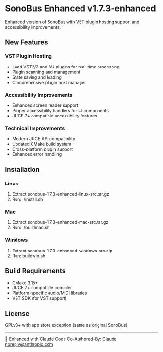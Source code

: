 # SonoBus Enhanced v1.7.3-enhanced

Enhanced version of SonoBus with VST plugin hosting support and accessibility improvements.

## New Features

### VST Plugin Hosting
- Load VST2/3 and AU plugins for real-time processing
- Plugin scanning and management
- State saving and loading
- Comprehensive plugin host manager

### Accessibility Improvements  
- Enhanced screen reader support
- Proper accessibility handlers for UI components
- JUCE 7+ compatible accessibility features

### Technical Improvements
- Modern JUCE API compatibility
- Updated CMake build system
- Cross-platform plugin support
- Enhanced error handling

## Installation

### Linux
1. Extract sonobus-1.7.3-enhanced-linux-src.tar.gz
2. Run: ./install.sh

### Mac
1. Extract sonobus-1.7.3-enhanced-mac-src.tar.gz
2. Run: ./buildmac.sh

### Windows  
1. Extract sonobus-1.7.3-enhanced-windows-src.zip
2. Run: buildwin.sh

## Build Requirements

- CMake 3.15+
- JUCE 7+ compatible compiler
- Platform-specific audio/MIDI libraries
- VST SDK (for VST support)

## License

GPLv3+ with app store exception (same as original SonoBus)

---
🤖 Enhanced with Claude Code
Co-Authored-By: Claude <noreply@anthropic.com>
